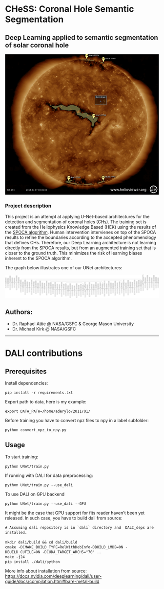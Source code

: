 # CHeSS: Coronal Hole Semantic Segmentation

## Deep Learning applied to semantic segmentation of solar coronal hole

![Coronal hole and Active Regions viewed by the HEK](images/2018_04_07_00_36_12_AIA_193.png)

### Project description

This project is an attempt at applying U-Net-based architectures for the detection and segmentation of coronal holes (CHs). 
The training set is created from the Heliophysics Knowledge Based (HEK) using the results of the [SPOCA algorithm](https://www.aanda.org/articles/aa/abs/2014/01/aa21243-13/aa21243-13.html).
Human intervention intervienes on top of the SPOCA results to refine the boundaries according to the accepted phenomenology that defines CHs. 
Therefore, our Deep Learning architecture is not learning directly from the SPOCA results, but from an augmented training set that is closer to the ground truth. 
This minimizes the risk of learning biases inherent to the SPOCA algorithm.

The graph below illustrates one of our UNet architectures: 

![UNet Graph](images/U-Net_graph_same.png)


## Authors: 
- Dr. Raphael Attie @ NASA/GSFC & George Mason University
- Dr. Michael Kirk @ NASA/GSFC

---
# DALI contributions
## Prerequisites  
Install dependencies: 
```
pip install -r requirements.txt
```

Export path to data, here is my example:
```
export DATA_PATH=/home/aderylo/2011/01/
```

Before training you have to convert npz files to npy in a label subfolder:
```
python convert_npz_to_npy.py
```

## Usage

To start training:
```
python UNet/train.py
```
If running with DALI for data preprocessing:
```
python UNet/train.py --use_dali
```
To use DALI on GPU backend
```
python UNet/train.py --use_dali --GPU
```

It might be the case that GPU support for fits reader haven't been yet released.
In such case, you have to build dali from source:
```
# Assuming dali repository is in `dali` directory and  DALI_deps are installed.

mkdir dali/build && cd dali/build
cmake -DCMAKE_BUILD_TYPE=RelWithDebInfo-DBUILD_LMDB=ON -DBUILD_CUFILE=ON -DCUDA_TARGET_ARCHS="70" ..
make -j24
pip install ./dali/python  
```
More info about installation from source:
https://docs.nvidia.com/deeplearning/dali/user-guide/docs/compilation.html#bare-metal-build